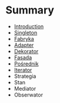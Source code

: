 # Summary

* [Introduction](README.md)
* [Singleton ](chapter1.md)
* [Fabryka](fabryka.md)
* [Adapter](adapter.md)
* [Dekorator](dekorator.md)
* [Fasada](fasada.md)
* [Pośrednik](posrednik.md)
* [Iterator](iterator.md)
* Strategia
* Stan
* Mediator
* Obserwator

